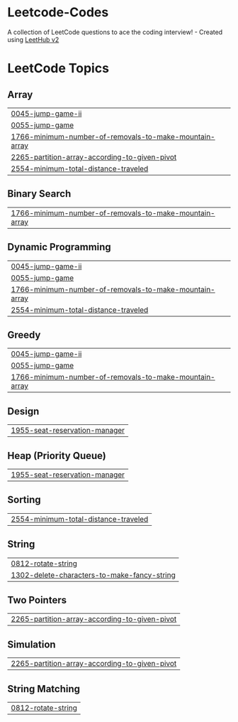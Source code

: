 # Leetcode-Codes
A collection of LeetCode questions to ace the coding interview! - Created using [LeetHub v2](https://github.com/arunbhardwaj/LeetHub-2.0)

<!---LeetCode Topics Start-->
# LeetCode Topics
## Array
|  |
| ------- |
| [0045-jump-game-ii](https://github.com/bhandariprateek64/Leetcode-Codes/tree/master/0045-jump-game-ii) |
| [0055-jump-game](https://github.com/bhandariprateek64/Leetcode-Codes/tree/master/0055-jump-game) |
| [1766-minimum-number-of-removals-to-make-mountain-array](https://github.com/bhandariprateek64/Leetcode-Codes/tree/master/1766-minimum-number-of-removals-to-make-mountain-array) |
| [2265-partition-array-according-to-given-pivot](https://github.com/bhandariprateek64/Leetcode-Codes/tree/master/2265-partition-array-according-to-given-pivot) |
| [2554-minimum-total-distance-traveled](https://github.com/bhandariprateek64/Leetcode-Codes/tree/master/2554-minimum-total-distance-traveled) |
## Binary Search
|  |
| ------- |
| [1766-minimum-number-of-removals-to-make-mountain-array](https://github.com/bhandariprateek64/Leetcode-Codes/tree/master/1766-minimum-number-of-removals-to-make-mountain-array) |
## Dynamic Programming
|  |
| ------- |
| [0045-jump-game-ii](https://github.com/bhandariprateek64/Leetcode-Codes/tree/master/0045-jump-game-ii) |
| [0055-jump-game](https://github.com/bhandariprateek64/Leetcode-Codes/tree/master/0055-jump-game) |
| [1766-minimum-number-of-removals-to-make-mountain-array](https://github.com/bhandariprateek64/Leetcode-Codes/tree/master/1766-minimum-number-of-removals-to-make-mountain-array) |
| [2554-minimum-total-distance-traveled](https://github.com/bhandariprateek64/Leetcode-Codes/tree/master/2554-minimum-total-distance-traveled) |
## Greedy
|  |
| ------- |
| [0045-jump-game-ii](https://github.com/bhandariprateek64/Leetcode-Codes/tree/master/0045-jump-game-ii) |
| [0055-jump-game](https://github.com/bhandariprateek64/Leetcode-Codes/tree/master/0055-jump-game) |
| [1766-minimum-number-of-removals-to-make-mountain-array](https://github.com/bhandariprateek64/Leetcode-Codes/tree/master/1766-minimum-number-of-removals-to-make-mountain-array) |
## Design
|  |
| ------- |
| [1955-seat-reservation-manager](https://github.com/bhandariprateek64/Leetcode-Codes/tree/master/1955-seat-reservation-manager) |
## Heap (Priority Queue)
|  |
| ------- |
| [1955-seat-reservation-manager](https://github.com/bhandariprateek64/Leetcode-Codes/tree/master/1955-seat-reservation-manager) |
## Sorting
|  |
| ------- |
| [2554-minimum-total-distance-traveled](https://github.com/bhandariprateek64/Leetcode-Codes/tree/master/2554-minimum-total-distance-traveled) |
## String
|  |
| ------- |
| [0812-rotate-string](https://github.com/bhandariprateek64/Leetcode-Codes/tree/master/0812-rotate-string) |
| [1302-delete-characters-to-make-fancy-string](https://github.com/bhandariprateek64/Leetcode-Codes/tree/master/1302-delete-characters-to-make-fancy-string) |
## Two Pointers
|  |
| ------- |
| [2265-partition-array-according-to-given-pivot](https://github.com/bhandariprateek64/Leetcode-Codes/tree/master/2265-partition-array-according-to-given-pivot) |
## Simulation
|  |
| ------- |
| [2265-partition-array-according-to-given-pivot](https://github.com/bhandariprateek64/Leetcode-Codes/tree/master/2265-partition-array-according-to-given-pivot) |
## String Matching
|  |
| ------- |
| [0812-rotate-string](https://github.com/bhandariprateek64/Leetcode-Codes/tree/master/0812-rotate-string) |
<!---LeetCode Topics End-->